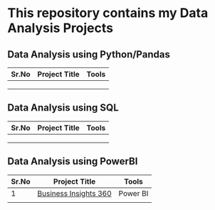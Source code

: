 # This repository contains my Data Analysis Projects

## Data Analysis using Python/Pandas
|Sr.No| Project Title | Tools    |
|----------|----------|----------|
|          |          |          |
|          |          |          |
|          |          |          |

## Data Analysis using SQL
|Sr.No| Project Title | Tools    |
|----------|----------|----------|
|          |          |          |
|          |          |          |
|          |          |          |

## Data Analysis using PowerBI
|Sr.No| Project Title | Tools    |
|----------|----------|----------|
| 1 | [Business Insights 360](https://github.com/Duraiprasanth25/bi-dashboards/tree/main/Business-insights-360)| Power BI |
|          |          |          |
